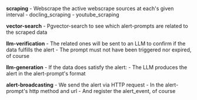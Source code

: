 **scraping**
    - Webscrape the active webscrape sources at each's given interval
        - docling_scraping
        - youtube_scraping

**vector-search**
    - Pgvector-search to see which alert-prompts are related to the scraped data

**llm-verification**
    - The related ones will be sent to an LLM to confirm if the data fulfills the alert
        - The prompt must not have been triggered nor expired, of course

**llm-generation**
    - If the data does satisfy the alert:
        - The LLM produces the alert in the alert-prompt's format

**alert-broadcasting**
    - We send the alert via HTTP request
        - In the alert-prompt's http method and url
        - And register the alert_event, of course